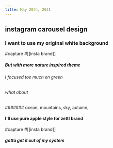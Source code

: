```yaml
---
title: May 20th, 2021
---
```


## instagram carousel design
### I want to use my original white background 
#capture #[[insta brand]]
##### But with more nature inspired theme
###### I focused too much on green
###### what about
####### ocean, mountains, sky, autumn,
#### I'll use pure apple style for zettl brand
#capture #[[insta brand]]
##### gotta get it out of my system
######
